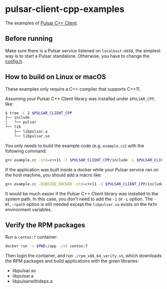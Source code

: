 # pulsar-client-cpp-examples

The examples of [Pulsar C++ Client](https://github.com/apache/pulsar-client-cpp).

## Before running

Make sure there is a Pulsar service listened on `localhost:6650`, the simplest way is to start a Pulsar standalone. Otherwise, you have to change the [config.h](./config.h).

## How to build on Linux or macOS

These examples only require a C++ compiler that supports C++11.

Assuming your Pulsar C++ Client library was installed under `$PULSAR_CPP`, like:

```bash
$ tree -L 2 $PULSAR_CLIENT_CPP
├── include
│   └── pulsar
└── lib
    ├── libpulsar.a
    └── libpulsar.so
```

You only needs to build the example code (e.g. `example.cc`) with the following command:

```bash
g++ example.cc -std=c++11 -I $PULSAR_CLIENT_CPP/include -L $PULSAR_CLIENT_CPP/lib -Wl,-rpath=$PULSAR_CLIENT_CPP/lib -lpulsar
```

If the application was built inside a docker while your Pulsar service ran on the host machine, you should add a macro like:

```bash
g++ example.cc -DINSIDE_DOCKER -std=c++11 -I $PULSAR_CLIENT_CPP/include -L $PULSAR_CLIENT_CPP/lib -Wl,-rpath=$PULSAR_CLIENT_CPP/lib -lpulsar
```

It would be much easier if the Pulsar C++ Client library was installed to the system path. In this case, you don't need to add the `-I` or `-L` option. The `-Wl,-rpath` option is still needed except the `libpulsar.so` exists on the `PATH` environment variables.

## Verify the RPM packages

Run a `centos:7` container:

```bash
docker run -v $PWD:/app -itd centos:7
```

Then login the container, and run `./rpm_x86_64_verify.sh`, which downloads the RPM packages and build applications with the given libraries:
- libpulsar.so
- libpulsar.a
- libpulsarwithdeps.a
